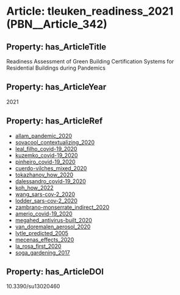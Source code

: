 # Article: __tleuken_readiness_2021__ (PBN__Article_342)

## Property: has_ArticleTitle

Readiness Assessment of Green Building Certification Systems for Residential Buildings during Pandemics

## Property: has_ArticleYear

2021

## Property: has_ArticleRef

* [allam_pandemic_2020](../Article/PBN__Article_147)
* [sovacool_contextualizing_2020](../Article/PBN__Article_123)
* [leal_filho_covid-19_2020](../Article/PBN__Article_109)
* [kuzemko_covid-19_2020](../Article/PBN__Article_14)
* [pinheiro_covid-19_2020](../Article/PBN__Article_316)
* [cuerdo-vilches_mixed_2020](../Article/PBN__Article_89)
* [tokazhanov_how_2020](../Article/PBN__Article_67)
* [dalessandro_covid-19_2020](../Article/PBN__Article_161)
* [koh_how_2022](../Article/PBN__Article_190)
* [wang_sars-cov-2_2020](../Article/PBN__Article_55)
* [lodder_sars-cov-2_2020](../Article/PBN__Article_70)
* [zambrano-monserrate_indirect_2020](../Article/PBN__Article_238)
* [amerio_covid-19_2020](../Article/PBN__Article_254)
* [megahed_antivirus-built_2020](../Article/PBN__Article_298)
* [van_doremalen_aerosol_2020](../Article/PBN__Article_21)
* [lytle_predicted_2005](../Article/PBN__Article_321)
* [mecenas_effects_2020](../Article/PBN__Article_228)
* [la_rosa_first_2020](../Article/PBN__Article_37)
* [soga_gardening_2017](../Article/PBN__Article_338)

## Property: has_ArticleDOI

10.3390/su13020460


